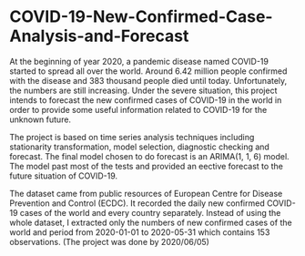 # COVID-19-New-Confirmed-Case-Analysis-and-Forecast

At the beginning of year 2020, a pandemic disease named COVID-19 started to spread all over the world. Around 6.42 million people confirmed with the disease and 383 thousand people died until today. Unfortunately, the numbers are still increasing. Under the severe situation, this project intends to forecast the new confirmed cases of COVID-19 in the world in order to provide some useful information related to COVID-19 for the unknown future.

The project is based on time series analysis techniques including stationarity transformation, model selection, diagnostic checking and forecast. The final model chosen to do forecast is an ARIMA(1, 1, 6) model. The model past most of the tests and provided an eective forecast to the future situation of COVID-19.

The dataset came from public resources of European Centre for Disease Prevention and Control (ECDC). It recorded the daily new confirmed COVID-19 cases of the world and every country separately. Instead of using the whole dataset, I extracted only the numbers of new confirmed cases of the world and period from 2020-01-01 to 2020-05-31 which contains 153 observations. (The project was done by 2020/06/05)
